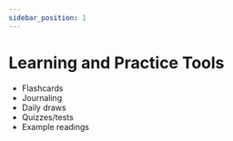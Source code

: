 ```yaml
---
sidebar_position: 1
---
```


# Learning and Practice Tools

- Flashcards
- Journaling
- Daily draws
- Quizzes/tests
- Example readings